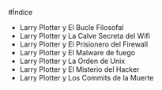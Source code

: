 #Índice

* Larry Plotter y El Bucle Filosofal
* Larry Plotter y La Calve Secreta del Wifi
* Larry Plotter y El Prisionero del Firewall
* Larry Plotter y El Malware de fuego
* Larry Plotter y La Orden de Unix
* Larry Plotter y El Misterio del Hacker
* Larry Plotter y Los Commits de la Muerte